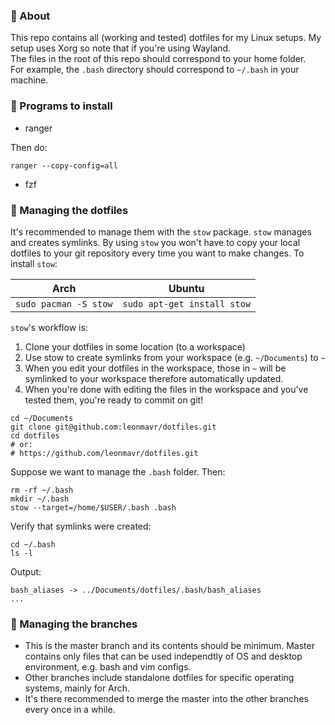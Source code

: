 ### :large_orange_diamond: About
This repo contains all (working and tested) dotfiles for my Linux setups.
My setup uses Xorg so note that if you're using Wayland.  
The files in the root of this repo should correspond to your home folder.  
For example, the `.bash` directory should correspond to `~/.bash` in your machine.

### :large_orange_diamond: Programs to install 

* ranger

Then do:

```
ranger --copy-config=all
```

* fzf

### :large_orange_diamond: Managing the dotfiles

It's recommended to manage them with the `stow` package. `stow` manages and creates symlinks. By using `stow` you won't have to copy your local dotfiles to your git repository every time you want to make changes. To install `stow`:

| Arch                  | Ubuntu                      |
|-----------------------|-----------------------------|
| `sudo pacman -S stow` | `sudo apt-get install stow` |


`stow`'s workflow is:
1. Clone your dotfiles in some location (to a workspace)
2. Use stow to create symlinks from your workspace (e.g. `~/Documents`) to `~`
3. When you edit your dotfiles in the workspace, those in `~` will be symlinked to your workspace therefore automatically updated.
4. When you're done with editing the files in the workspace and you've tested them, you're ready to commit on git!
```
cd ~/Documents
git clone git@github.com:leonmavr/dotfiles.git
cd dotfiles
# or:
# https://github.com/leonmavr/dotfiles.git
```
Suppose we want to manage the `.bash` folder. Then:
```
rm -rf ~/.bash
mkdir ~/.bash
stow --target=/home/$USER/.bash .bash
```
Verify that symlinks were created:
```
cd ~/.bash
ls -l
```
Output:
```
bash_aliases -> ../Documents/dotfiles/.bash/bash_aliases
...
```

### :large_orange_diamond: Managing the branches
* This is the master branch and its contents should be minimum. Master contains only files that can be used independtly of OS and desktop environment, e.g. bash and vim configs.
* Other branches include standalone dotfiles for specific operating systems, mainly for Arch.
* It's there recommended to merge the master into the other branches every once in a while.
